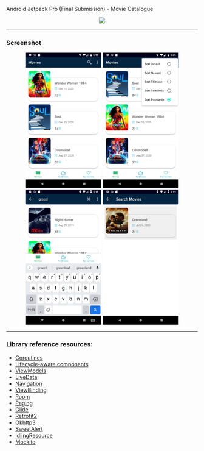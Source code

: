 Android Jetpack Pro (Final Submission) - Movie Catalogue

<p align="center">
  <img src="https://developer.android.com/topic/libraries/architecture/images/final-architecture.png" width="850">
</p>

--------------------------------------------------------------------------------------------
### Screenshot
<p align="center">
  <img src="https://raw.githubusercontent.com/wily13/MoviesDbApp/master/screenshot/menu_movies.png" width="200">
  <img src="https://raw.githubusercontent.com/wily13/MoviesDbApp/master/screenshot/menu_sort.png" width="200">
  <img src="https://raw.githubusercontent.com/wily13/MoviesDbApp/master/screenshot/menu_search_movies.png" width="200">
  <img src="https://raw.githubusercontent.com/wily13/MoviesDbApp/master/screenshot/result_search_movies.png" width="200">
</p>


--------------------------------------------------------------------------------------------
### Library reference resources:

- [Coroutines](https://kotlinlang.org/docs/reference/coroutines-overview.html)
- [Lifecycle-aware components](https://developer.android.com/topic/libraries/architecture/lifecycle)
- [ViewModels](https://developer.android.com/topic/libraries/architecture/viewmodel)
- [LiveData](https://developer.android.com/topic/libraries/architecture/livedata)
- [Navigation](https://developer.android.com/topic/libraries/architecture/navigation/)
- [ViewBinding](https://developer.android.com/topic/libraries/view-binding)
- [Room](https://developer.android.com/topic/libraries/architecture/room)
- [Paging](https://developer.android.com/topic/libraries/architecture/paging/)
- [Glide](https://github.com/bumptech/glide)
- [Retrofit2](https://github.com/square/retrofit)
- [Okhttp3](https://github.com/square/okhttp/tree/master/okhttp-logging-interceptor)
- [SweetAlert](https://github.com/F0RIS/sweet-alert-dialog)
- [IdlingResource](https://developer.android.com/training/testing/espresso/idling-resource)
- [Mockito](https://github.com/mockito/mockito)
